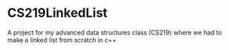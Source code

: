 CS219LinkedList
===============

A project for my advanced data structures class (CS219) where we had to make a linked list from scratch in c++ 
